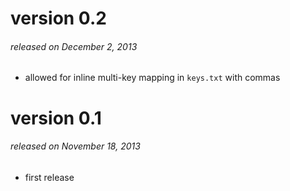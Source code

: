 # version 0.2
###### released on December 2, 2013

- allowed for inline multi-key mapping in `keys.txt` with commas

# version 0.1
###### released on November 18, 2013

- first release